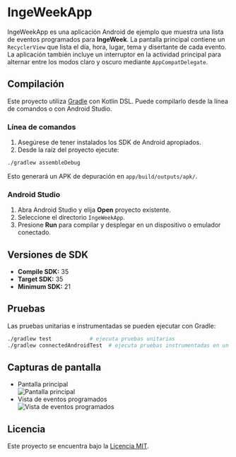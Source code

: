 # IngeWeekApp

IngeWeekApp es una aplicación Android de ejemplo que muestra una lista de eventos programados para **IngeWeek**. La pantalla principal contiene un `RecyclerView` que lista el día, hora, lugar, tema y disertante de cada evento. La aplicación también incluye un interruptor en la actividad principal para alternar entre los modos claro y oscuro mediante `AppCompatDelegate`.

## Compilación

Este proyecto utiliza [Gradle](https://gradle.org/) con Kotlin DSL. Puede compilarlo desde la línea de comandos o con Android Studio.

### Línea de comandos

1. Asegúrese de tener instalados los SDK de Android apropiados.
2. Desde la raíz del proyecto ejecute:

```bash
./gradlew assembleDebug
```

Esto generará un APK de depuración en `app/build/outputs/apk/`.

### Android Studio

1. Abra Android Studio y elija **Open** proyecto existente.
2. Seleccione el directorio `IngeWeekApp`.
3. Presione **Run** para compilar y desplegar en un dispositivo o emulador conectado.

## Versiones de SDK

- **Compile SDK:** 35
- **Target SDK:** 35
- **Minimum SDK:** 21

## Pruebas

Las pruebas unitarias e instrumentadas se pueden ejecutar con Gradle:

```bash
./gradlew test            # ejecuta pruebas unitarias
./gradlew connectedAndroidTest  # ejecuta pruebas instrumentadas en un dispositivo/emulador
```

## Capturas de pantalla

- Pantalla principal  
  ![Pantalla principal](https://i.imgur.com/rn5IG6M.png)
- Vista de eventos programados  
  ![Vista de eventos programados](https://i.imgur.com/EZzBcra.png)

## Licencia

Este proyecto se encuentra bajo la [Licencia MIT](LICENSE).
